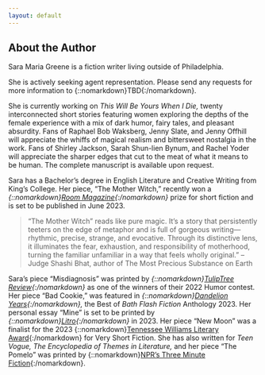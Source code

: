 ```yaml
---
layout: default
---
```


<!---
DO NOT JUST COPY/PASTE IN HERE because it will undo the email obfuscation code you wrote. Make sure to have the email-element span in here
-->

## About the Author

Sara Maria Greene is a fiction writer living outside of Philadelphia.

She is actively seeking agent representation. Please send any requests for more information to {::nomarkdown}<span class="email-element">TBD</span>{:/nomarkdown}.

She is currently working on *This Will Be Yours When I Die,* twenty interconnected short stories featuring women exploring the depths of the female experience with a mix of dark humor, fairy tales, and pleasant absurdity. Fans of Raphael Bob Waksberg, Jenny Slate, and Jenny Offhill will appreciate the whiffs of magical realism and bittersweet nostalgia in the work. Fans of Shirley Jackson, Sarah Shun-lien Bynum, and Rachel Yoder will appreciate the sharper edges that cut to the meat of what it means to be human. The complete manuscript is available upon request.

Sara has a Bachelor’s degree in English Literature and Creative Writing from King’s College. Her piece, “The Mother Witch,” recently won a *{::nomarkdown}<a href="https://roommagazine.com/fiction-contest-2022-the-winners/" target="_blank">Room Magazine</a>{:/nomarkdown}* prize for short fiction and is set to be published in June 2023.

> “The Mother Witch” reads like pure magic. It’s a story that persistently teeters on the edge of metaphor and is full of gorgeous writing—rhythmic, precise, strange, and evocative. Through its distinctive lens, it illuminates the fear, exhaustion, and responsibility of motherhood, turning the familiar unfamiliar in a way that feels wholly original.” – Judge Shashi Bhat, author of The Most Precious Substance on Earth

Sara’s piece “Misdiagnosis” was printed by *{::nomarkdown}<a href="https://www.amazon.com/TulipTree-Review-Winter-Humor-issue-ebook/dp/B0BQGQB365/" target="_blank">TulipTree Review</a>{:/nomarkdown}* as one of the winners of their 2022 Humor contest. Her piece “Bad Cookie,” was featured in *{::nomarkdown}<a href="https://www.amazon.com/dp/1915247101" target="_blank">Dandelion Years</a>{:/nomarkdown},* the Best of *Bath Flash Fiction* Anthology 2023. Her personal essay “Mine” is set to be printed by *{::nomarkdown}<a href="https://www.litromagazine.com" target="_blank">Litro</a>{:/nomarkdown}* in 2023. Her piece “New Moon” was a finalist for the 2023 {::nomarkdown}<a href="https://tennesseewilliams.net/2023-twfest-very-short-fiction-contest-finalists/" target="_blank">Tennessee Williams Literary Award</a>{:/nomarkdown} for Very Short Fiction. She has also written for *Teen Vogue,* *The Encyclopedia of Themes in Literature,* and her piece “The Pomelo” was printed by {::nomarkdown}<a href="https://www.npr.org/2013/06/08/187905504/the-pomelo" target="_blank">NPR’s Three Minute Fiction</a>{:/nomarkdown}.
